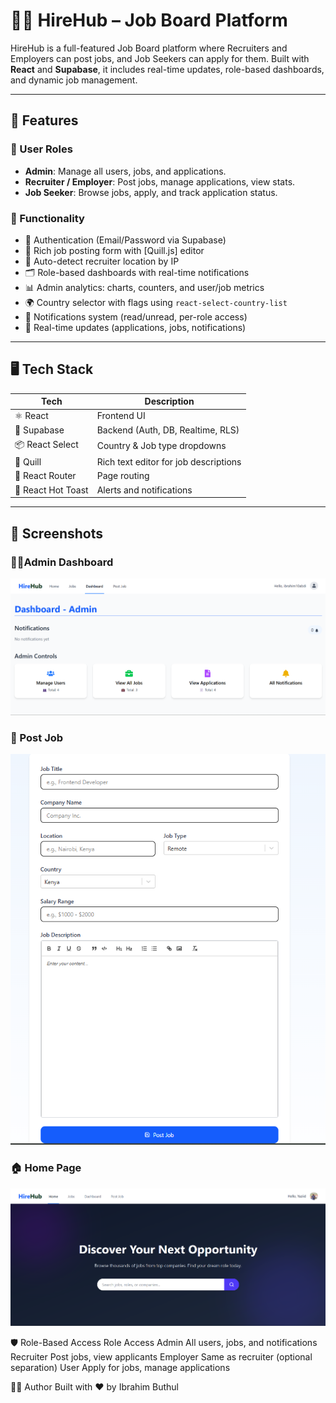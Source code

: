 # 🧑‍💼 HireHub – Job Board Platform

HireHub is a full-featured Job Board platform where Recruiters and Employers can post jobs, and Job Seekers can apply for them. Built with **React** and **Supabase**, it includes real-time updates, role-based dashboards, and dynamic job management.

---

## 🚀 Features

### 👥 User Roles

- **Admin**: Manage all users, jobs, and applications.
- **Recruiter / Employer**: Post jobs, manage applications, view stats.
- **Job Seeker**: Browse jobs, apply, and track application status.

### 🧰 Functionality

- 🔐 Authentication (Email/Password via Supabase)
- 📝 Rich job posting form with [Quill.js] editor
- 📍 Auto-detect recruiter location by IP
- 🗂️ Role-based dashboards with real-time notifications
- 📊 Admin analytics: charts, counters, and user/job metrics
- 🌍 Country selector with flags using `react-select-country-list`
- 💬 Notifications system (read/unread, per-role access)
- 🔄 Real-time updates (applications, jobs, notifications)

---

## 🖥️ Tech Stack

| Tech               | Description                           |
| ------------------ | ------------------------------------- |
| ⚛️ React           | Frontend UI                           |
| 🧪 Supabase        | Backend (Auth, DB, Realtime, RLS)     |
| 📦 React Select    | Country & Job type dropdowns          |
| 📜 Quill           | Rich text editor for job descriptions |
| 🧭 React Router    | Page routing                          |
| 🔔 React Hot Toast | Alerts and notifications              |

---

## 📸 Screenshots

### 🧑‍💼Admin Dashboard

![Admin Dashboard](src/assets/AdminDashboard.png)

### 📄 Post Job

![Post Job](src/assets/postjob.png)

### 🏠 Home Page

![Home Page](src/assets/homepage.png)

🛡️ Role-Based Access
Role Access
Admin All users, jobs, and notifications
Recruiter Post jobs, view applicants
Employer Same as recruiter (optional separation)
User Apply for jobs, manage applications

🧑‍💻 Author
Built with ❤️ by Ibrahim Buthul
